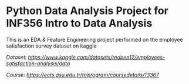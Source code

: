 # Python Data Analysis Project for INF356 Intro to Data Analysis
This is an EDA & Feature Engineering project performed on the employee satisfaction survey dataset on kaggle

*Dataset: https://www.kaggle.com/datasets/redpen12/employees-satisfaction-analysis/data*

*Course: https://ects.gsu.edu.tr/tr/program/coursedetails/13367*

